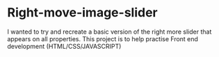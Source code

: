 # Right-move-image-slider
I wanted to try and recreate a basic version of the right more slider that appears on all properties. This project is to help practise Front end development (HTML/CSS/JAVASCRIPT) 
